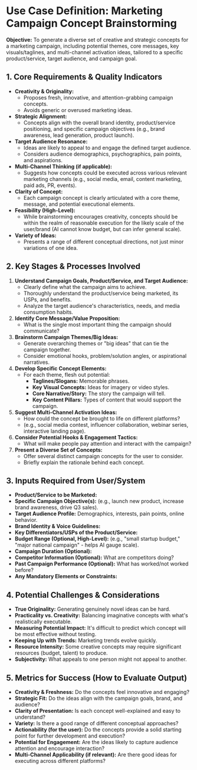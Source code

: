 # Use Case Definition: Marketing Campaign Concept Brainstorming

**Objective:** To generate a diverse set of creative and strategic concepts for a marketing campaign, including potential themes, core messages, key visuals/taglines, and multi-channel activation ideas, tailored to a specific product/service, target audience, and campaign goal.

## 1. Core Requirements & Quality Indicators

*   **Creativity & Originality:**
    *   Proposes fresh, innovative, and attention-grabbing campaign concepts.
    *   Avoids generic or overused marketing ideas.
*   **Strategic Alignment:**
    *   Concepts align with the overall brand identity, product/service positioning, and specific campaign objectives (e.g., brand awareness, lead generation, product launch).
*   **Target Audience Resonance:**
    *   Ideas are likely to appeal to and engage the defined target audience.
    *   Considers audience demographics, psychographics, pain points, and aspirations.
*   **Multi-Channel Thinking (if applicable):**
    *   Suggests how concepts could be executed across various relevant marketing channels (e.g., social media, email, content marketing, paid ads, PR, events).
*   **Clarity of Concept:**
    *   Each campaign concept is clearly articulated with a core theme, message, and potential executional elements.
*   **Feasibility (High-Level):**
    *   While brainstorming encourages creativity, concepts should be within the realm of reasonable execution for the likely scale of the user/brand (AI cannot know budget, but can infer general scale).
*   **Variety of Ideas:**
    *   Presents a range of different conceptual directions, not just minor variations of one idea.

## 2. Key Stages & Processes Involved

1.  **Understand Campaign Goals, Product/Service, and Target Audience:**
    *   Clearly define what the campaign aims to achieve.
    *   Thoroughly understand the product/service being marketed, its USPs, and benefits.
    *   Analyze the target audience's characteristics, needs, and media consumption habits.
2.  **Identify Core Message/Value Proposition:**
    *   What is the single most important thing the campaign should communicate?
3.  **Brainstorm Campaign Themes/Big Ideas:**
    *   Generate overarching themes or "big ideas" that can tie the campaign together.
    *   Consider emotional hooks, problem/solution angles, or aspirational narratives.
4.  **Develop Specific Concept Elements:**
    *   For each theme, flesh out potential:
        *   **Taglines/Slogans:** Memorable phrases.
        *   **Key Visual Concepts:** Ideas for imagery or video styles.
        *   **Core Narrative/Story:** The story the campaign will tell.
        *   **Key Content Pillars:** Types of content that would support the campaign.
5.  **Suggest Multi-Channel Activation Ideas:**
    *   How could the concept be brought to life on different platforms?
    *   (e.g., social media contest, influencer collaboration, webinar series, interactive landing page).
6.  **Consider Potential Hooks & Engagement Tactics:**
    *   What will make people pay attention and interact with the campaign?
7.  **Present a Diverse Set of Concepts:**
    *   Offer several distinct campaign concepts for the user to consider.
    *   Briefly explain the rationale behind each concept.

## 3. Inputs Required from User/System

*   **Product/Service to be Marketed:**
*   **Specific Campaign Objective(s):** (e.g., launch new product, increase brand awareness, drive Q3 sales).
*   **Target Audience Profile:** Demographics, interests, pain points, online behavior.
*   **Brand Identity & Voice Guidelines:**
*   **Key Differentiators/USPs of the Product/Service:**
*   **Budget Range (Optional, High-Level):** (e.g., "small startup budget," "major national campaign" - helps AI gauge scale).
*   **Campaign Duration (Optional):**
*   **Competitor Information (Optional):** What are competitors doing?
*   **Past Campaign Performance (Optional):** What has worked/not worked before?
*   **Any Mandatory Elements or Constraints:**

## 4. Potential Challenges & Considerations

*   **True Originality:** Generating genuinely novel ideas can be hard.
*   **Practicality vs. Creativity:** Balancing imaginative concepts with what's realistically executable.
*   **Measuring Potential Impact:** It's difficult to predict which concept will be most effective without testing.
*   **Keeping Up with Trends:** Marketing trends evolve quickly.
*   **Resource Intensity:** Some creative concepts may require significant resources (budget, talent) to produce.
*   **Subjectivity:** What appeals to one person might not appeal to another.

## 5. Metrics for Success (How to Evaluate Output)

*   **Creativity & Freshness:** Do the concepts feel innovative and engaging?
*   **Strategic Fit:** Do the ideas align with the campaign goals, brand, and audience?
*   **Clarity of Presentation:** Is each concept well-explained and easy to understand?
*   **Variety:** Is there a good range of different conceptual approaches?
*   **Actionability (for the user):** Do the concepts provide a solid starting point for further development and execution?
*   **Potential for Engagement:** Are the ideas likely to capture audience attention and encourage interaction?
*   **Multi-Channel Applicability (if relevant):** Are there good ideas for executing across different platforms?
